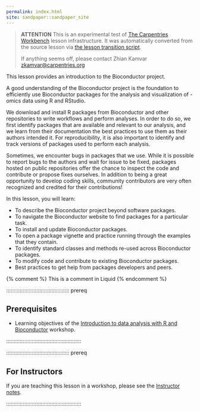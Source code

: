 ```yaml
---
permalink: index.html
site: sandpaper::sandpaper_site
---
```


> **ATTENTION** This is an experimental test of [The Carpentries Workbench](https://carpentries.github.io/workbench) lesson infrastructure.
> It was automatically converted from the source lesson via [the lesson transition script](https://github.com/carpentries/lesson-transition/).
> 
> If anything seems off, please contact Zhian Kamvar [zkamvar@carpentries.org](mailto:zkamvar@carpentries.org)

This lesson provides an introduction to the Bioconductor project.

A good understanding of the Bioconductor project is the foundation to efficiently use Bioconductor packages for the analysis and visualization of -omics data using R and RStudio.

We download and install R packages from Bioconductor and other repositories to write workflows and perform analyses.
In order to do so, we first identify packages that are available and relevant to our analysis, and we learn from their documentation the best practices to use them as their authors intended it.
For reproducibility, it is also important to identify and track versions of packages used to perform each analysis.

Sometimes, we encounter bugs in packages that we use.
While it is possible to report bugs to the authors and wait for issue to be fixed,
packages hosted on public repositories offer the chance to inspect the code and contribute or propose fixes ourselves.
In addition to being a great opportunity to develop coding skills, community contributors are very often recognized and credited for their contributions!

In this lesson, you will learn:

- To describe the Bioconductor project beyond software packages.
- To navigate the Bioconductor website to find packages for a particular task.
- To install and update Bioconductor packages.
- To open a package vignette and practice running through the examples that they contain.
- To identify standard classes and methods re-used across Bioconductor packages.
- To modify code and contribute to existing Bioconductor packages.
- Best practices to get help from packages developers and peers.

<!-- this is an html comment -->

{% comment %} This is a comment in Liquid {% endcomment %}

::::::::::::::::::::::::::::::::::::::::::  prereq

## Prerequisites

- Learning objectives of the [Introduction to data analysis with R and Bioconductor][lesson-intro-r-bioconductor] workshop.
  

::::::::::::::::::::::::::::::::::::::::::::::::::

::::::::::::::::::::::::::::::::::::::::::  prereq

## For Instructors

If you are teaching this lesson in a workshop, please see the
[Instructor notes](guide/).


::::::::::::::::::::::::::::::::::::::::::::::::::



[lesson-intro-r-bioconductor]: https://carpentries-incubator.github.io/bioc-intro/index.html



